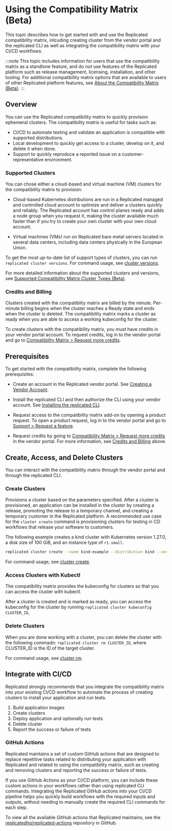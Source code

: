 # Using the Compatibility Matrix (Beta)

This topic describes how to get started with and use the Replicated compatibility matrix, inlcuding creating cluster from the vendor portal and the replicated CLI as well as integrating the compatibility matrix with your CI/CD workflows.

:::note
This topic includes information for users that use the compatibility matrix as a standlone feature, and do _not_ use features of the Replicated platform such as release management, licensing, installation, and other tooling. For additional compatibility matrix options that are available to users of other Replicated platform features, see [About the Compatibility Matrix (Beta)](/vendor/testing-about). 
::: 

## Overview

You can use the Replicated compatibility matrix to quickly provision ephemeral clusters. The compatibility matrix is useful for tasks such as:

* CI/CD to automate testing and validate an application is compatible with supported distributions.
* Local development to quickly get access to a cluster, develop on it, and delete it when done.
* Support to quickly reproduce a reported issue on a customer-representative environment.

### Supported Clusters

You can chose either a cloud-based and virtual machine (VM) clusters for the compatibility matrix to provision:

* Cloud-based Kubernetes distributions are run in a Replicated managed and controlled cloud account to optimize and deliver a clusters quickly and reliably. The Replicated account has control planes ready and adds a node group when you request it, making the cluster available much faster than if you try to create your own cluster with your own cloud account.

* Virtual machines (VMs) run on Replicated bare metal servers located in several data centers, including data centers physically in the European Union.

To get the most up-to-date list of support types of clusters, you can run `replicated cluster versions`. For command usage, see [cluster versions](/reference/replicated-cli-cluster-versions).

For more detailed information about the supported clusters and versions, see [Supported Compatibility Matrix Cluster Types (Beta)](testing-supported-clusters).

### Credits and Billing

Clusters created with the compatiblity matrix are billed by the minute. Per-minute billing begins when the cluster reaches a Ready state and ends when the cluster is deleted. The compatibility matrix marks a cluster as ready when you are able to access a working kubeconfig for the cluster. 

To create clusters with the compatibility matrix, you must have credits in your vendor portal account. 
To request credits, log in to the vendor portal and go to [Compatibility Matrix > Request more credits](https://vendor.replicated.com/compatibility-matrix).

## Prerequisites

To get started with the compatibility matrix, complete the following prerequisites:

* Create an account in the Replicated vendor portal. See [Creating a Vendor Account](/vendor/vendor-portal-creating-account).

* Install the replicated CLI and then authorize the CLI using your vendor account. See [Installing the replicated CLI](/reference/replicated-cli-installing).

* Request access to the compatibility matrix add-on by opening a product request. To open a product request, log in to the vendor portal and go to [Support > Request a feature](https://vendor.replicated.com/support?requestType=feature&productArea=vendor).

* Request credits by going to [Compatibility Matrix > Request more credits](https://vendor.replicated.com/compatibility-matrix) in the vendor portal. For more information, see [Credits and Billing](#credits-and-billing) above.

## Create, Access, and Delete Clusters

You can interact with the compatibility matrix through the vendor portal and through the replicated CLI.

### Create Clusters

Provisions a cluster based on the parameters specified. After a cluster is provisioned, an application can be installed in the cluster by creating a release, promoting the release to a temporary channel, and creating a temporary customer in the Replicated platform. A recommended use case for the `cluster create` command is provisioning clusters for testing in CD workflows that release your software to customers.

The following example creates a kind cluster with Kubernetes version 1.27.0, a disk size of 100 GiB, and an instance type of `r1.small`. 

```bash
replicated cluster create --name kind-example --distribution kind --version 1.27.0 --disk 100 --instance-type r1.small
```

For command usage, see [cluster create](/reference/replicated-cli-cluster-create).

### Access Clusters with Kubectl

The compatibility matrix provides the kubeconfig for clusters so that you can access the cluster with kubectl.

After a cluster is created and is marked as ready, you can access the kubeconfig for the cluster by running `replicated cluster kubeconfig CLUSTER_ID`, 

### Delete Clusters

When you are done working with a cluster, you can delete the cluster with the following commadn: `replicated cluster rm CLUSTER_ID`, where CLUSTER_ID is the ID of the target cluster.

For command usage, see [cluster rm](/reference/replicated-cli-cluster-rm).

## Integrate with CI/CD

Replicated strongly recommends that you integrate the compatibility matrix into your existing CI/CD workflow to automate the process of creating clusters to install your application and run tests.

1. Build application images
1. Create clusters 
1. Deploy application and optionally run tests
1. Delete cluster
1. Report the success or failure of tests 

### GitHub Actions

Replicated maintains a set of custom GitHub actions that are designed to replace repetitive tasks related to distributing your application with Replicated and related to using the compatibility matrix, such as creating and removing clusters and reporting the success or failure of tests. 

If you use GitHub Actions as your CI/CD platform, you can include these custom actions in your workflows rather than using replicated CLI commands. Integrating the Replicated GitHub actions into your CI/CD pipeline helps you quickly build workflows with the required inputs and outputs, without needing to manually create the required CLI commands for each step.

To view all the available GitHub actions that Replicated maintains, see the [replicatedhq/replicated-actions](https://github.com/replicatedhq/replicated-actions/) repository in GitHub.
